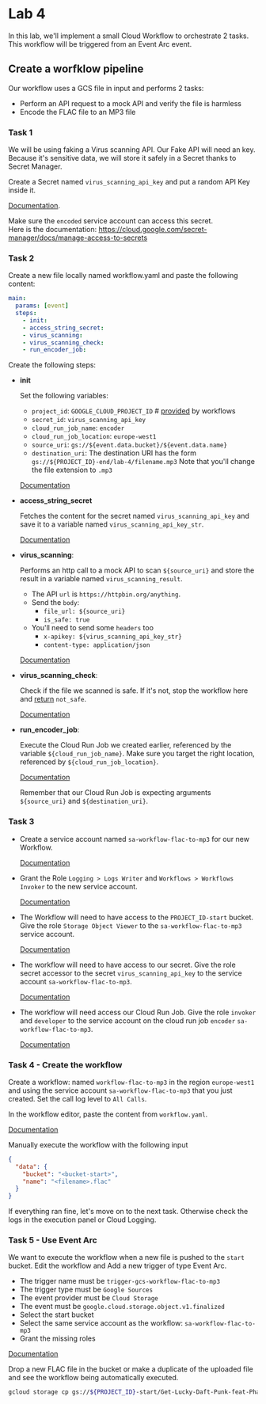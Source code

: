 # Lab 4

In this lab, we'll implement a small Cloud Workflow to orchestrate 2 tasks.
This workflow will be triggered from an Event Arc event.

## Create a worfklow pipeline

Our workflow uses a GCS file in input and performs 2 tasks:

- Perform an API request to a mock API and verify the file is harmless
- Encode the FLAC file to an MP3 file

### Task 1

We will be using faking a Virus scanning API. Our Fake API will need an key.<br />
Because it's sensitive data, we will store it safely in a Secret thanks to Secret Manager.

Create a Secret named `virus_scanning_api_key` and put a random API Key inside it.

[Documentation](https://cloud.google.com/secret-manager/docs/create-secret-quickstart).

Make sure the `encoded` service account can access this secret. <br />
Here is the documentation: https://cloud.google.com/secret-manager/docs/manage-access-to-secrets

### Task 2

Create a new file locally named workflow.yaml and paste the following content:

```yaml
main:
  params: [event]
  steps:
    - init:
    - access_string_secret:
    - virus_scanning:
    - virus_scanning_check:
    - run_encoder_job:
```

Create the following steps:

- **init**

  Set the following variables:

  - `project_id`: `GOOGLE_CLOUD_PROJECT_ID` # [provided](https://cloud.google.com/workflows/docs/reference/stdlib/sys/get_env) by workflows
  - `secret_id`: `virus_scanning_api_key`
  - `cloud_run_job_name`: `encoder`
  - `cloud_run_job_location`: `europe-west1`
  - `source_uri`: `gs://${event.data.bucket}/${event.data.name}`
  - `destination_uri`: The destination URI has the form `gs://${PROJECT_ID}-end/lab-4/filename.mp3`
    Note that you'll change the file extension to `.mp3`

  [Documentation](https://cloud.google.com/workflows/docs/reference/syntax/variables#assign-step)

- **access_string_secret**<br />

  Fetches the content for the secret named `virus_scanning_api_key` and save it to a variable named `virus_scanning_api_key_str`.

  [Documentation](https://cloud.google.com/workflows/docs/reference/googleapis/secretmanager/Overview)

- **virus_scanning**: <br />

  Performs an http call to a mock API to scan `${source_uri}` and store the result in a variable named `virus_scanning_result`.

  - The API `url` is `https://httpbin.org/anything`.
  - Send the `body`:
    - `file_url: ${source_uri}`
    - `is_safe: true`
  - You'll need to send some `headers` too
    - `x-apikey: ${virus_scanning_api_key_str}`
    - `content-type: application/json`

  [Documentation](https://cloud.google.com/workflows/docs/http-requests)

- **virus_scanning_check**: <br />

  Check if the file we scanned is safe. If it's not, stop the workflow here and [return](https://cloud.google.com/workflows/docs/reference/syntax/completing#using-return) `not_safe`.

  [Documentation](https://cloud.google.com/workflows/docs/reference/syntax/conditions)

- **run_encoder_job**: <br />

  Execute the Cloud Run Job we created earlier, referenced by the variable `${cloud_run_job_name}`. Make sure you target the right location, referenced by `${cloud_run_job_location}`.

  [Documentation](https://cloud.google.com/workflows/docs/reference/googleapis/run/v1/namespaces.jobs/run)

  Remember that our Cloud Run Job is expecting arguments `${source_uri}` and `${destination_uri}`.

### Task 3

- Create a service account named `sa-workflow-flac-to-mp3` for our new Workflow.

  [Documentation](https://cloud.google.com/iam/docs/service-accounts-create#creating)

- Grant the Role `Logging > Logs Writer` and `Workflows > Workflows Invoker` to the new service account.

  [Documentation](https://cloud.google.com/iam/docs/granting-changing-revoking-access)

- The Workflow will need to have access to the `PROJECT_ID-start` bucket.
  Give the role `Storage Object Viewer` to the `sa-workflow-flac-to-mp3` service account.

  [Documentation](https://cloud.google.com/storage/docs/access-control/using-iam-permissions#bucket-iam)

- The workflow will need to have access to our secret. Give the role secret accessor to the secret `virus_scanning_api_key` to the service account `sa-workflow-flac-to-mp3`.

  [Documentation](https://cloud.google.com/secret-manager/docs/manage-access-to-secrets)

- The workflow will need access our Cloud Run Job. Give the role `invoker` and `developer` to the service account on the cloud run job `encoder` `sa-workflow-flac-to-mp3`.

  [Documentation](https://cloud.google.com/run/docs/securing/managing-access#job-add-principals)

### Task 4 - Create the workflow

Create a workflow: named `workflow-flac-to-mp3` in the region `europe-west1` and using the service account `sa-workflow-flac-to-mp3` that you just created. Set the call log level to `All Calls`. <br />

In the workflow editor, paste the content from `workflow.yaml`.

[Documentation](https://cloud.google.com/workflows/docs/create-workflow-console)

Manually execute the workflow with the following input

```json
{
  "data": {
    "bucket": "<bucket-start>",
    "name": "<filename>.flac"
  }
}
```

If everything ran fine, let's move on to the next task.
Otherwise check the logs in the execution panel or Cloud Logging.

### Task 5 - Use Event Arc

We want to execute the workflow when a new file is pushed to the `start` bucket.
Edit the workflow and Add a new trigger of type Event Arc.

- The trigger name must be `trigger-gcs-workflow-flac-to-mp3`
- The trigger type must be `Google Sources`
- The event provider must be `Cloud Storage`
- The event must be `google.cloud.storage.object.v1.finalized`
- Select the start bucket
- Select the same service account as the workflow: `sa-workflow-flac-to-mp3`
- Grant the missing roles

[Documentation](https://cloud.google.com/workflows/docs/trigger-workflow-eventarc#create_a_trigger_using_the_console)

Drop a new FLAC file in the bucket or make a duplicate of the uploaded file and see the workflow being automatically executed.

```bash
gcloud storage cp gs://${PROJECT_ID}-start/Get-Lucky-Daft-Punk-feat-Pharrell-Williams.flac gs://${PROJECT_ID}-start/Get-Lucky-Daft-Punk-feat-Pharrell-Williams-2.flac
```
